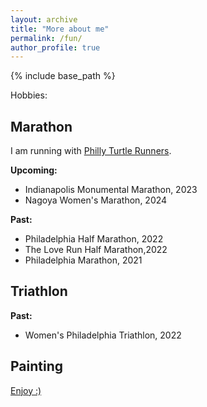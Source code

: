 ```yaml
---
layout: archive
title: "More about me"
permalink: /fun/
author_profile: true
---
```


{% include base_path %}

Hobbies: 

## Marathon
I am running with [Philly Turtle Runners](https://www.instagram.com/philly_turtlerunners/).

**Upcoming:**
- Indianapolis Monumental Marathon, 2023
- Nagoya Women's Marathon, 2024

**Past:**
- Philadelphia Half Marathon, 2022
- The Love Run Half Marathon,2022
- Philadelphia Marathon, 2021

## Triathlon
**Past:**
- Women's Philadelphia Triathlon, 2022

## Painting
[Enjoy :)](/files/artworks/portfolio.pdf)
